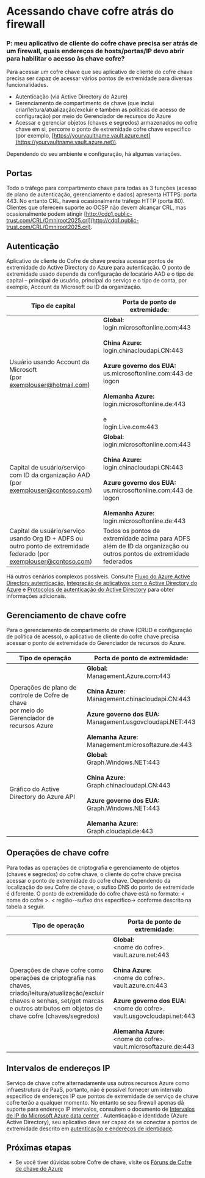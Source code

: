 <properties
    pageTitle="Acessar o Cofre de chave atrás do firewall | Microsoft Azure"
    description="Saiba como acessar Cofre de chave de um aplicativo atrás de um firewall"
    services="key-vault"
    documentationCenter=""
    authors="amitbapat"
    manager="mbaldwin"
    tags="azure-resource-manager"/>

<tags
    ms.service="key-vault"
    ms.workload="identity"
    ms.tgt_pltfrm="na"
    ms.devlang="na"
    ms.topic="hero-article"
    ms.date="09/13/2016"
    ms.author="ambapat"/>

# <a name="accessing-key-vault-behind-firewall"></a>Acessando chave cofre atrás do firewall
### <a name="q-my-key-vault-client-application-needs-to-be-behind-a-firewall-what-portshostsip-addresses-should-i-open-to-enable-access-to-key-vault"></a>P: meu aplicativo de cliente do cofre chave precisa ser atrás de um firewall, quais endereços de hosts/portas/IP devo abrir para habilitar o acesso às chave cofre?

Para acessar um cofre chave que seu aplicativo de cliente do cofre chave precisa ser capaz de acessar vários pontos de extremidade para diversas funcionalidades.

- Autenticação (via Active Directory do Azure)
- Gerenciamento de compartimento de chave (que inclui criar/leitura/atualização/excluir e também as políticas de acesso de configuração) por meio do Gerenciador de recursos do Azure
- Acessar e gerenciar objetos (chaves e segredos) armazenados no cofre chave em si, percorre o ponto de extremidade cofre chave específico (por exemplo, [https://yourvaultname.vault.azure.net](https://yourvaultname.vault.azure.net)).  

Dependendo do seu ambiente e configuração, há algumas variações.   

## <a name="ports"></a>Portas

Todo o tráfego para compartimento chave para todas as 3 funções (acesso de plano de autenticação, gerenciamento e dados) apresenta HTTPS: porta 443. No entanto CRL, haverá ocasionalmente tráfego HTTP (porta 80). Clientes que oferecem suporte ao OCSP não devem alcançar CRL, mas ocasionalmente podem atingir [http://cdp1.public-trust.com/CRL/Omniroot2025.crl](http://cdp1.public-trust.com/CRL/Omniroot2025.crl).  

## <a name="authentication"></a>Autenticação

Aplicativo de cliente do Cofre de chave precisa acessar pontos de extremidade do Active Directory do Azure para autenticação. O ponto de extremidade usado depende da configuração de locatário AAD e o tipo de capital – principal de usuário, principal do serviço e o tipo de conta, por exemplo, Account da Microsoft ou ID da organização.  

| Tipo de capital | Porta de ponto de extremidade: |
|----------------|---------------|
| Usuário usando Account da Microsoft<br> (por exemplouser@hotmail.com) | **Global:**<br> login.microsoftonline.com:443<br><br> **China Azure:**<br> login.chinacloudapi.CN:443<br><br>**Azure governo dos EUA:**<br> us.microsoftonline.com:443 de logon<br><br>**Alemanha Azure:**<br> login.microsoftonline.de:443<br><br> e <br>login.Live.com:443   |
| Capital de usuário/serviço com ID da organização AAD (por exemplouser@contoso.com) | **Global:**<br> login.microsoftonline.com:443<br><br> **China Azure:**<br> login.chinacloudapi.CN:443<br><br>**Azure governo dos EUA:**<br> us.microsoftonline.com:443 de logon<br><br>**Alemanha Azure:**<br> login.microsoftonline.de:443 |
| Capital de usuário/serviço usando Org ID + ADFS ou outro ponto de extremidade federado (por exemplouser@contoso.com) | Todos os pontos de extremidade acima para ADFS além de ID da organização ou outros pontos de extremidade federados |

Há outros cenários complexos possíveis. Consulte [Fluxo do Azure Active Directory autenticação](/documentation/articles/active-directory-authentication-scenarios/), [Integração de aplicativos com o Active Directory do Azure](/documentation/articles/active-directory-integrating-applications/) e [Protocolos de autenticação do Active Directory](https://msdn.microsoft.com/library/azure/dn151124.aspx) para obter informações adicionais.  

## <a name="key-vault-management"></a>Gerenciamento de chave cofre

Para o gerenciamento de compartimento de chave (CRUD e configuração de política de acesso), o aplicativo de cliente do cofre chave precisa acessar o ponto de extremidade do Gerenciador de recursos do Azure.  

| Tipo de operação | Porta de ponto de extremidade: |
|----------------|---------------|
| Operações de plano de controle de Cofre de chave<br> por meio do Gerenciador de recursos Azure | **Global:**<br> Management.Azure.com:443<br><br> **China Azure:**<br> Management.chinacloudapi.CN:443<br><br> **Azure governo dos EUA:**<br> Management.usgovcloudapi.NET:443<br><br> **Alemanha Azure:**<br> Management.microsoftazure.de:443 |
| Gráfico do Active Directory do Azure API | **Global:**<br> Graph.Windows.NET:443<br><br> **China Azure:**<br> Graph.chinacloudapi.CN:443<br><br> **Azure governo dos EUA:**<br> Graph.Windows.NET:443<br><br> **Alemanha Azure:**<br> Graph.cloudapi.de:443 |

## <a name="key-vault-operations"></a>Operações de chave cofre

Para todas as operações de criptografia e gerenciamento de objetos (chaves e segredos) do cofre chave, o cliente do cofre chave precisa acessar o ponto de extremidade do cofre chave. Dependendo da localização do seu Cofre de chave, o sufixo DNS do ponto de extremidade é diferente. O ponto de extremidade do cofre chave está no formato: < nome do cofre >. < região--sufixo dns específico-> conforme descrito na tabela a seguir.  

| Tipo de operação | Porta de ponto de extremidade: |
|----------------|---------------|
| Operações de chave cofre como operações de criptografia nas chaves, criado/leitura/atualização/excluir chaves e senhas, set/get marcas e outros atributos em objetos de chave cofre (chaves/segredos)     | **Global:**<br> &lt;nome do cofre&gt;. vault.azure.net:443<br><br> **China Azure:**<br> &lt;nome do cofre&gt;. vault.azure.cn:443<br><br> **Azure governo dos EUA:**<br> &lt;nome do cofre&gt;. vault.usgovcloudapi.net:443<br><br> **Alemanha Azure:**<br> &lt;nome do cofre&gt;. vault.microsoftazure.de:443 |

## <a name="ip-address-ranges"></a>Intervalos de endereços IP

Serviço de chave cofre alternadamente usa outros recursos Azure como infraestrutura de PaaS, portanto, não é possível fornecer um intervalo específico de endereços IP que pontos de extremidade de serviço de chave cofre terão a qualquer momento. No entanto se seu firewall apenas dá suporte para endereço IP intervalos, consultem o documento de [Intervalos de IP do Microsoft Azure data center](https://www.microsoft.com/download/details.aspx?id=41653) .   Autenticação e identidade (Azure Active Directory), seu aplicativo deve ser capaz de se conectar a pontos de extremidade descrito em [autenticação e endereços de identidade](https://support.office.com/article/Office-365-URLs-and-IP-address-ranges-8548a211-3fe7-47cb-abb1-355ea5aa88a2).

## <a name="next-steps"></a>Próximas etapas

- Se você tiver dúvidas sobre Cofre de chave, visite os [Fóruns de Cofre de chave do Azure](https://social.msdn.microsoft.com/forums/azure/home?forum=AzureKeyVault)

